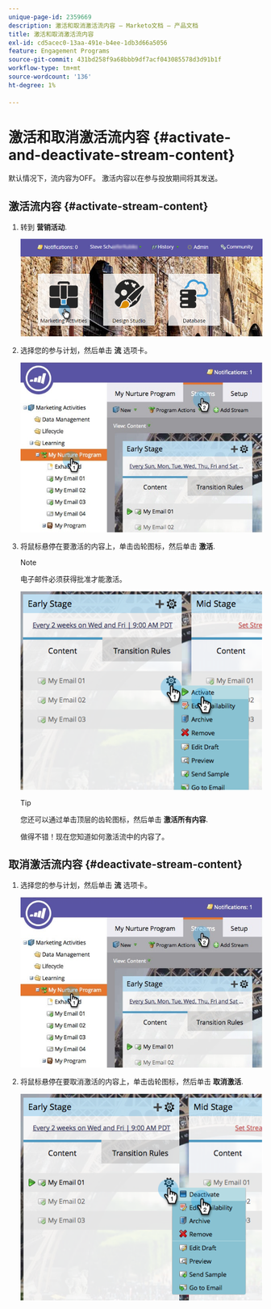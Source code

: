```yaml
---
unique-page-id: 2359669
description: 激活和取消激活流内容 — Marketo文档 — 产品文档
title: 激活和取消激活流内容
exl-id: cd5acec0-13aa-491e-b4ee-1db3d66a5056
feature: Engagement Programs
source-git-commit: 431bd258f9a68bbb9df7acf043085578d3d91b1f
workflow-type: tm+mt
source-wordcount: '136'
ht-degree: 1%

---
```


# 激活和取消激活流内容 {#activate-and-deactivate-stream-content}

默认情况下，流内容为OFF。 激活内容以在参与投放期间将其发送。

## 激活流内容 {#activate-stream-content}

1. 转到 **营销活动**.

   ![](assets/login-marketing-activities.png)

1. 选择您的参与计划，然后单击 **流** 选项卡。

   ![](assets/cloneasteam.jpg)

1. 将鼠标悬停在要激活的内容上，单击齿轮图标，然后单击 **激活**.

   >[!NOTE]
   >
   >电子邮件必须获得批准才能激活。

   ![](assets/image2014-9-15-16-3a33-3a42.png)

   >[!TIP]
   >
   >您还可以通过单击顶层的齿轮图标，然后单击 **激活所有内容**.

   做得不错！现在您知道如何激活流中的内容了。

## 取消激活流内容 {#deactivate-stream-content}

1. 选择您的参与计划，然后单击 **流** 选项卡。

   ![](assets/cloneasteam.jpg)

1. 将鼠标悬停在要取消激活的内容上，单击齿轮图标，然后单击 **取消激活**.

   ![](assets/image2014-9-15-16-3a34-3a25.png)
